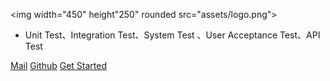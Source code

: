 <img width="450" height"250" rounded src="assets/logo.png">

- Unit Test、Integration Test、System Test 、User Acceptance Test、API Test

[Mail](mailto:shenjb@thunisoft.com)
[Github](https://github.com/Shen89s/shen89s.github.io)
[Get Started](#大话测试)

